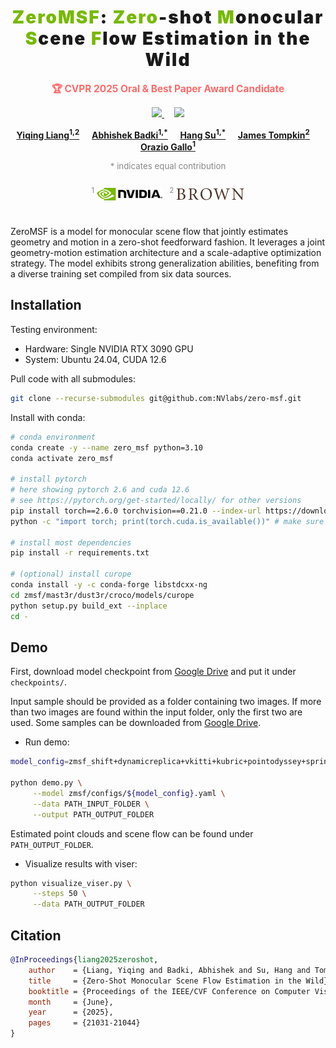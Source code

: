 <div align="center">

<h1>
  <span style="font-weight:900; letter-spacing:2px;">
    <span style="color:#76b900; font-weight:900;">ZeroMSF</span>:
    <span style="color:#76b900;">Zero</span>-shot 
    <span style="color:#76b900;">M</span>onocular 
    <span style="color:#76b900;">S</span>cene 
    <span style="color:#76b900;">F</span>low Estimation in the Wild
  </span>
</h1>

<p style="font-size:1.1em; color:#ff6b6b; font-weight:bold; margin:10px 0;">
  🏆 CVPR 2025 Oral & Best Paper Award Candidate
</p>

<p>
  <a href="https://arxiv.org/pdf/2501.10357">
    <img src="https://img.shields.io/badge/-Paper-b31b1b?style=flat-square&logo=arxiv&logoColor=white">
  </a>
  &nbsp;  &nbsp;
  <a href="https://research.nvidia.com/labs/lpr/zero_msf/">
    <img src="https://img.shields.io/badge/Project%20Page-76b900?style=flat-square&logo=nvidia&logoColor=white">
  </a>
</p>

<p align="center">
  <a href="https://lynl7130.github.io/"><b>Yiqing Liang<sup>1,2</sup></b></a> &nbsp;  &nbsp;
  <a href="https://abadki.github.io/"><b>Abhishek Badki<sup>1,*</sup></b></a> &nbsp;  &nbsp;
  <a href="https://suhangpro.github.io"><b>Hang Su<sup>1,*</sup></b></a> &nbsp;  &nbsp;
  <a href="https://jamestompkin.com/"><b>James Tompkin<sup>2</sup></b></a> &nbsp;  &nbsp;
  <a href="https://oraziogallo.github.io"><b>Orazio Gallo<sup>1</sup></b></a>
</p>
<p style="font-size:0.95em; color:#888; margin-bottom:-0.5em;">* indicates equal contribution</p>

<br>

<p style="font-size:0.95em; color:#888; margin-bottom:-0.5em;"><sup>1</sup> <img src="media/nvidialogo.png" height="20" alt="NVIDIA" style="vertical-align: middle;"/> &nbsp; <sup>2</sup> <img src="media/brownlogo.svg" height="20" alt="Brown University" style="vertical-align: middle;"/></p>

<br>
<br>

</div>

ZeroMSF is a model for monocular scene flow that jointly estimates geometry and motion in a zero-shot feedforward fashion. It leverages a joint geometry-motion estimation architecture and a scale-adaptive optimization strategy. The model exhibits strong generalization abilities, benefiting from a diverse training set compiled from six data sources.


## Installation

Testing environment: 
* Hardware: Single NVIDIA RTX 3090 GPU 
* System: Ubuntu 24.04, CUDA 12.6


Pull code with all submodules: 
```bash
git clone --recurse-submodules git@github.com:NVlabs/zero-msf.git
```

Install with conda: 

```bash
# conda environment
conda create -y --name zero_msf python=3.10
conda activate zero_msf

# install pytorch
# here showing pytorch 2.6 and cuda 12.6
# see https://pytorch.org/get-started/locally/ for other versions
pip install torch==2.6.0 torchvision==0.21.0 --index-url https://download.pytorch.org/whl/cu126
python -c "import torch; print(torch.cuda.is_available())" # make sure can see CUDA by printing True

# install most dependencies
pip install -r requirements.txt

# (optional) install curope
conda install -y -c conda-forge libstdcxx-ng
cd zmsf/mast3r/dust3r/croco/models/curope
python setup.py build_ext --inplace 
cd -
```


## Demo

First, download model checkpoint from [Google Drive](https://drive.google.com/drive/folders/1hnTlB8WYgF5jWlvX1mXgXG1Y4f-9Q2E7) and put it under `checkpoints/`. 

Input sample should be provided as a folder containing two images. If more than two images are found within the input folder, only the first two are used. Some samples can be downloaded from [Google Drive](https://drive.google.com/drive/folders/1pom7XwwgLnJo10yqtzzE57JS2M5pa20f). 

* Run demo: 
```bash
model_config=zmsf_shift+dynamicreplica+vkitti+kubric+pointodyssey+spring_adap_241106

python demo.py \
     --model zmsf/configs/${model_config}.yaml \
     --data PATH_INPUT_FOLDER \
     --output PATH_OUTPUT_FOLDER
```

Estimated point clouds and scene flow can be found under `PATH_OUTPUT_FOLDER`. 

* Visualize results with viser: 
```bash
python visualize_viser.py \
     --steps 50 \
     --data PATH_OUTPUT_FOLDER
```


## Citation
```bibtex
@InProceedings{liang2025zeroshot,
    author    = {Liang, Yiqing and Badki, Abhishek and Su, Hang and Tompkin, James and Gallo, Orazio},
    title     = {Zero-Shot Monocular Scene Flow Estimation in the Wild},
    booktitle = {Proceedings of the IEEE/CVF Conference on Computer Vision and Pattern Recognition (CVPR)},
    month     = {June},
    year      = {2025},
    pages     = {21031-21044}
}
```
